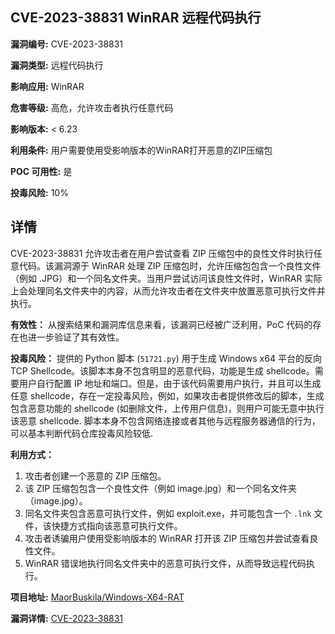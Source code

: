 ## CVE-2023-38831 WinRAR 远程代码执行

**漏洞编号:** CVE-2023-38831

**漏洞类型:** 远程代码执行

**影响应用:** WinRAR

**危害等级:** 高危，允许攻击者执行任意代码

**影响版本:** < 6.23

**利用条件:** 用户需要使用受影响版本的WinRAR打开恶意的ZIP压缩包

**POC 可用性:** 是

**投毒风险:** 10%

## 详情

CVE-2023-38831 允许攻击者在用户尝试查看 ZIP 压缩包中的良性文件时执行任意代码。该漏洞源于 WinRAR 处理 ZIP 压缩包时，允许压缩包包含一个良性文件（例如 .JPG）和一个同名文件夹。当用户尝试访问该良性文件时，WinRAR 实际上会处理同名文件夹中的内容，从而允许攻击者在文件夹中放置恶意可执行文件并执行。

**有效性：**
从搜索结果和漏洞库信息来看，该漏洞已经被广泛利用，PoC 代码的存在也进一步验证了其有效性。

**投毒风险：**
提供的 Python 脚本 (`51721.py`) 用于生成 Windows x64 平台的反向 TCP Shellcode。该脚本本身不包含明显的恶意代码，功能是生成 shellcode。需要用户自行配置 IP 地址和端口。但是，由于该代码需要用户执行，并且可以生成任意 shellcode，存在一定投毒风险，例如，如果攻击者提供修改后的脚本，生成包含恶意功能的 shellcode (如删除文件，上传用户信息)，则用户可能无意中执行该恶意 shellcode. 脚本本身不包含网络连接或者其他与远程服务器通信的行为，可以基本判断代码仓库投毒风险较低.

**利用方式：**
1.  攻击者创建一个恶意的 ZIP 压缩包。
2.  该 ZIP 压缩包包含一个良性文件（例如 image.jpg）和一个同名文件夹（image.jpg）。
3.  同名文件夹包含恶意可执行文件，例如 exploit.exe，并可能包含一个 `.lnk` 文件，该快捷方式指向该恶意可执行文件。
4.  攻击者诱骗用户使用受影响版本的 WinRAR 打开该 ZIP 压缩包并尝试查看良性文件。
5.  WinRAR 错误地执行同名文件夹中的恶意可执行文件，从而导致远程代码执行。

**项目地址:** [MaorBuskila/Windows-X64-RAT](https://github.com/MaorBuskila/Windows-X64-RAT)

**漏洞详情:** [CVE-2023-38831](https://nvd.nist.gov/vuln/detail/CVE-2023-38831)